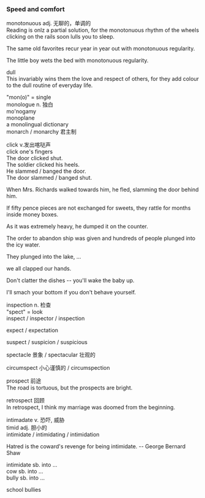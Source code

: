 ### Speed and comfort  
  
monotonuous adj. 无聊的，单调的  
Reading is onlz a partial solution, for the monotonuous rhythm of the wheels clicking on the rails soon lulls you to sleep.  
  
The same old favorites recur year in year out with monotonuous regularity.  
  
The little boy wets the bed with monotonuous regularity.  
  
dull  
This invariably wins them the love and respect of others, for they add colour to the dull routine of everyday life.  
  
"mon(o)" = single  
monologue n. 独白  
mo'nogamy  
monoplane  
a monolingual dictionary  
monarch / monarchy 君主制  
  
click v.发出喀哒声  
click one's fingers  
The door clicked shut.  
The soldier clicked his heels.  
He slammed / banged the door.  
The door slammed / banged shut.  
  
When Mrs. Richards walked towards him, he fled, slamming the door behind him.  
  
If fifty pence pieces are not exchanged for sweets, they rattle for months inside money boxes.  
  
As it was extremely heavy, he dumped it on the counter.  
  
The order to abandon ship was given and hundreds of people plunged into the icy water.  
  
They plunged into the lake, ...  
  
we all clapped our hands.  
  
Don't clatter the dishes -- you'll wake the baby up.  
  
I'll smach your bottom if you don't behave yourself.  
  
inspection n. 检查  
"spect" = look  
inspect / inspector / inspection  
  
expect / expectation  
  
suspect / suspicion / suspicious  
  
spectacle 景象 / spectacular 壮观的  
  
circumspect 小心谨慎的 / circumspection  
  
prospect 前途  
The road is tortuous, but the prospects are bright.  
  
retrospect 回顾  
In retrospect, I think my marriage was doomed from the beginning.  
  
intimadate v. 恐吓, 威胁  
timid adj. 胆小的  
intimidate / intimidating / intimidation  
  
Hatred is the coward's revenge for being intimidate. -- George Bernard Shaw  
  
intimidate sb. into ...  
cow sb. into ...  
bully sb. into ...  
  
school bullies  